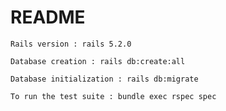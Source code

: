 # README



    Rails version : rails 5.2.0

    Database creation : rails db:create:all

    Database initialization : rails db:migrate

    To run the test suite : bundle exec rspec spec
